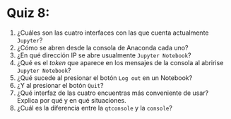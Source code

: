 # Quiz 8:

1. ¿Cuáles son las cuatro interfaces con las que cuenta actualmente `Jupyter`?
1. ¿Cómo se abren desde la consola de Anaconda cada uno?
1. ¿En qué dirección IP se abre usualmente `Jupyter Notebook`?
1. ¿Qué es el *token* que aparece en los mensajes de la consola al abririse `Jupyter Notebook`?
1. ¿Qué sucede al presionar el botón `Log out` en un Notebook?
1. ¿Y al presionar el botón `Quit`?
1. ¿Qué interfaz de las cuatro encuentras más conveniente de usar? Explica por qué y en qué situaciones.
1. ¿Cuál es la diferencia entre la `qtconsole` y la `console`?

